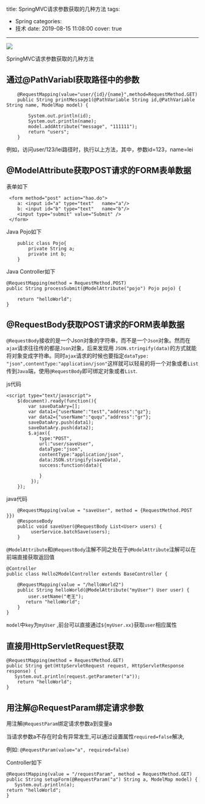 title: SpringMVC请求参数获取的几种方法
tags:
  - Spring
categories:
  - 技术
date: 2019-08-15 11:08:00
cover: true

---

![](http://q6pznk9ej.bkt.clouddn.com/img%20%282%29.jpeg)
<!-- more -->

SpringMVC请求参数获取的几种方法

## 通过@PathVariabl获取路径中的参数

```
    @RequestMapping(value="user/{id}/{name}",method=RequestMethod.GET)
    public String printMessage1(@PathVariable String id,@PathVariable String name, ModelMap model) {
        
        System.out.println(id);
        System.out.println(name);
        model.addAttribute("message", "111111");
        return "users";
    }
```

例如，访问user/123/lei路径时，执行以上方法，其中，参数id=123，name=lei

## @ModelAttribute获取POST请求的FORM表单数据

表单如下

```
 <form method="post" action="hao.do">
    a: <input id="a" type="text"   name="a"/>
    b: <input id="b" type="text"   name="b"/>
    <input type="submit" value="Submit" />
 </form>
```

Java  Pojo如下

```
    public class Pojo{
        private String a;
        private int b;
    }
```

Java Controller如下

```
@RequestMapping(method = RequestMethod.POST) 
public String processSubmit(@ModelAttribute("pojo") Pojo pojo) { 
    
    return "helloWorld"; 
}
```

## @RequestBody获取POST请求的FORM表单数据

`@RequestBody`接收的是一个Json对象的字符串，而不是一个`Json`对象。然而在`ajax`请求往往传的都是`Json`对象，后来发现用 `JSON.stringify(data)`的方式就能将对象变成字符串。同时`ajax`请求的时候也要指定`dataType: "json",contentType:"application/json"`这样就可以轻易的将一个对象或者`List`传到`Java`端，使用`@RequestBody`即可绑定对象或者`List`.

js代码

```
<script type="text/javascript">  
    $(document).ready(function(){  
        var saveDataAry=[];  
        var data1={"userName":"test","address":"gz"};  
        var data2={"userName":"ququ","address":"gr"};  
        saveDataAry.push(data1);  
        saveDataAry.push(data2);         
        $.ajax({ 
            type:"POST", 
            url:"user/saveUser", 
            dataType:"json",      
            contentType:"application/json",               
            data:JSON.stringify(saveData), 
            success:function(data){ 

            } 
         }); 
    }); 

```

java代码

```
    @RequestMapping(value = "saveUser", method = {RequestMethod.POST }}) 
    @ResponseBody  
    public void saveUser(@RequestBody List<User> users) { 
         userService.batchSave(users); 
    }
```
`@ModelAttribute`和`@RequestBody`注解不同之处在于`@ModelAttribute`注解可以在前端直接获取返回值

```
@Controller
public class Hello2ModelController extends BaseController {

    @RequestMapping(value = "/helloWorld2")  
    public String helloWorld(@ModelAttribute("myUser") User user) {
        user.setName("老王");
       return "helloWorld";  
    }  
}
```

`model`中`key`为`myUser` ,前台可以直接通过`${myUser.xx}`获取`user`相应属性

## 直接用HttpServletRequest获取

```
@RequestMapping(method = RequestMethod.GET) 
public String get(HttpServletRequest request, HttpServletResponse response) { 
   System.out.println(request.getParameter("a")); 
    return "helloWorld"; 
}
```

## 用注解@RequestParam绑定请求参数

用注解`@RequestParam`绑定请求参数a到变量a

当请求参数a不存在时会有异常发生,可以通过设置属性`required=false`解决,

例如: `@RequestParam(value="a", required=false)`

Controller如下

```
@RequestMapping(value = "/requestParam", method = RequestMethod.GET) 
public String setupForm(@RequestParam("a") String a, ModelMap model) { 
   System.out.println(a); 
return "helloWorld";
}

```